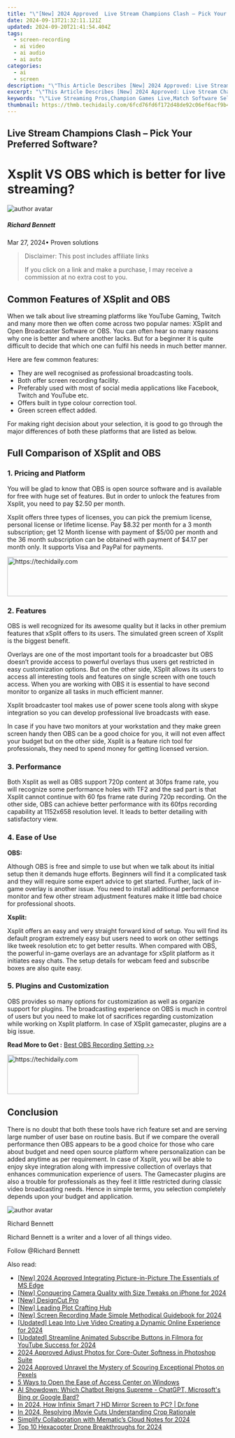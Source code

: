 ```yaml
---
title: "\"[New] 2024 Approved  Live Stream Champions Clash – Pick Your Preferred Software?\""
date: 2024-09-13T21:32:11.121Z
updated: 2024-09-20T21:41:54.404Z
tags: 
  - screen-recording
  - ai video
  - ai audio
  - ai auto
categories: 
  - ai
  - screen
description: "\"This Article Describes [New] 2024 Approved: Live Stream Champions Clash – Pick Your Preferred Software?\""
excerpt: "\"This Article Describes [New] 2024 Approved: Live Stream Champions Clash – Pick Your Preferred Software?\""
keywords: "\"Live Streaming Pros,Champion Games Live,Match Software Selection,Top Streamers' Tools,Real-Time Game Viewing,Best Streaming Platforms,Preferred Broadcast Software\""
thumbnail: https://thmb.techidaily.com/6fcd76fd6f172d48de92c06ef6acf9b4878b2af9216aa863bdd663f250b5d16d.jpg
---
```


## Live Stream Champions Clash – Pick Your Preferred Software?

# Xsplit VS OBS which is better for live streaming?

![author avatar](https://images.wondershare.com/filmora/article-images/richard-bennett.jpg)

##### Richard Bennett

 Mar 27, 2024• Proven solutions

>  Disclaimer: This post includes affiliate links
>
>  If you click on a link and make a purchase, I may receive a commission at no extra cost to you.
>

## Common Features of XSplit and OBS

When we talk about live streaming platforms like YouTube Gaming, Twitch and many more then we often come across two popular names: XSplit and Open Broadcaster Software or OBS. You can often hear so many reasons why one is better and where another lacks. But for a beginner it is quite difficult to decide that which one can fulfil his needs in much better manner.

Here are few common features:

* They are well recognised as professional broadcasting tools.
* Both offer screen recording facility.
* Preferably used with most of social media applications like Facebook, Twitch and YouTube etc.
* Offers built in type colour correction tool.
* Green screen effect added.

For making right decision about your selection, it is good to go through the major differences of both these platforms that are listed as below.

## Full Comparison of XSplit and OBS

### 1\. Pricing and Platform

You will be glad to know that OBS is open source software and is available for free with huge set of features. But in order to unlock the features from Xsplit, you need to pay $2.50 per month.

Xsplit offers three types of licenses, you can pick the premium license, personal license or lifetime license. Pay $8.32 per month for a 3 month subscription; get 12 Month license with payment of $5/00 per month and the 36 month subscription can be obtained with payment of $4.17 per month only. It supports Visa and PayPal for payments.

<!-- affiliate ads begin -->
<a href="https://appsumo.8odi.net/c/5597632/2144273/7443" target="_top" id="2144273">
  <img src="//a.impactradius-go.com/display-ad/7443-2144273" border="0" alt="https://techidaily.com" width="728" height="90"/>
</a>
<img height="0" width="0" src="https://appsumo.8odi.net/i/5597632/2144273/7443" style="position:absolute;visibility:hidden;" border="0" />
<!-- affiliate ads end -->

### 2\. Features

OBS is well recognized for its awesome quality but it lacks in other premium features that xSplit offers to its users. The simulated green screen of Xsplit is the biggest benefit.

Overlays are one of the most important tools for a broadcaster but OBS doesn’t provide access to powerful overlays thus users get restricted in easy customization options. But on the other side, XSplit allows its users to access all interesting tools and features on single screen with one touch access. When you are working with OBS it is essential to have second monitor to organize all tasks in much efficient manner.

Xsplit broadcaster tool makes use of power scene tools along with skype integration so you can develop professional live broadcasts with ease.

In case if you have two monitors at your workstation and they make green screen handy then OBS can be a good choice for you, it will not even affect your budget but on the other side, Xsplit is a feature rich tool for professionals, they need to spend money for getting licensed version.

### 3\. Performance

Both Xsplit as well as OBS support 720p content at 30fps frame rate, you will recognize some performance holes with TF2 and the sad part is that Xsplit cannot continue with 60 fps frame rate during 720p recording. On the other side, OBS can achieve better performance with its 60fps recording capability at 1152x658 resolution level. It leads to better detailing with satisfactory view.

### 4\. Ease of Use

**OBS:**

Although OBS is free and simple to use but when we talk about its initial setup then it demands huge efforts. Beginners will find it a complicated task and they will require some expert advice to get started. Further, lack of in-game overlay is another issue. You need to install additional performance monitor and few other stream adjustment features make it little bad choice for professional shoots.

**Xsplit:**

Xsplit offers an easy and very straight forward kind of setup. You will find its default program extremely easy but users need to work on other settings like tweek resolution etc to get better results. When compared with OBS, the powerful in-game overlays are an advantage for xSplit platform as it initiates easy chats. The setup details for webcam feed and subscribe boxes are also quite easy.

### 5\. Plugins and Customization

OBS provides so many options for customization as well as organize support for plugins. The broadcasting experience on OBS is much in control of users but you need to make lot of sacrifices regarding customization while working on Xsplit platform. In case of XSplit gamecaster, plugins are a big issue.

 **Read More to Get :** [Best OBS Recording Setting >>](https://tools.techidaily.com/wondershare/filmora/download/)

<!-- affiliate ads begin -->
<a href="https://laganoo.pxf.io/c/5597632/1484951/16446" target="_top" id="1484951">
  <img src="//a.impactradius-go.com/display-ad/16446-1484951" border="0" alt="https://techidaily.com" width="300" height="90"/>
</a>
<img height="0" width="0" src="https://laganoo.pxf.io/i/5597632/1484951/16446" style="position:absolute;visibility:hidden;" border="0" />
<!-- affiliate ads end -->

## Conclusion

There is no doubt that both these tools have rich feature set and are serving large number of user base on routine basis. But if we compare the overall performance then OBS appears to be a good choice for those who care about budget and need open source platform where personalization can be added anytime as per requirement. In case of Xsplit, you will be able to enjoy skye integration along with impressive collection of overlays that enhances communication experience of users. The Gamecaster plugins are also a trouble for professionals as they feel it little restricted during classic video broadcasting needs. Hence in simple terms, you selection completely depends upon your budget and application.

![author avatar](https://images.wondershare.com/filmora/article-images/richard-bennett.jpg)

Richard Bennett

Richard Bennett is a writer and a lover of all things video.

Follow @Richard Bennett


<ins class="adsbygoogle"
     style="display:block"
     data-ad-format="autorelaxed"
     data-ad-client="ca-pub-7571918770474297"
     data-ad-slot="1223367746"></ins>



<ins class="adsbygoogle"
     style="display:block"
     data-ad-client="ca-pub-7571918770474297"
     data-ad-slot="8358498916"
     data-ad-format="auto"
     data-full-width-responsive="true"></ins>


<span class="atpl-alsoreadstyle">Also read:</span>
<div><ul>
<li><a href="https://fox-direct.techidaily.com/new-2024-approved-integrating-picture-in-picture-the-essentials-of-ms-edge/"><u>[New] 2024 Approved Integrating Picture-in-Picture The Essentials of MS Edge</u></a></li>
<li><a href="https://fox-direct.techidaily.com/new-conquering-camera-quality-with-size-tweaks-on-iphone-for-2024/"><u>[New] Conquering Camera Quality with Size Tweaks on iPhone for 2024</u></a></li>
<li><a href="https://youtube-docs.techidaily.com/esigncut-pro/"><u>[New] DesignCut Pro</u></a></li>
<li><a href="https://extra-approaches.techidaily.com/new-leading-plot-crafting-hub/"><u>[New] Leading Plot Crafting Hub</u></a></li>
<li><a href="https://visual-screen-recording.techidaily.com/new-screen-recording-made-simple-methodical-guidebook-for-2024/"><u>[New] Screen Recording Made Simple Methodical Guidebook for 2024</u></a></li>
<li><a href="https://fox-direct.techidaily.com/updated-leap-into-live-video-creating-a-dynamic-online-experience-for-2024/"><u>[Updated] Leap Into Live Video Creating a Dynamic Online Experience for 2024</u></a></li>
<li><a href="https://youtube-webster.techidaily.com/ed-streamline-animated-subscribe-buttons-in-filmora-for-youtube-success-for-2024/"><u>[Updated] Streamline Animated Subscribe Buttons in Filmora for YouTube Success for 2024</u></a></li>
<li><a href="https://extra-resources.techidaily.com/2024-approved-adjust-photos-for-core-outer-softness-in-photoshop-suite/"><u>2024 Approved Adjust Photos for Core-Outer Softness in Photoshop Suite</u></a></li>
<li><a href="https://article-knowledge.techidaily.com/2024-approved-unravel-the-mystery-of-scouring-exceptional-photos-on-pexels/"><u>2024 Approved Unravel the Mystery of Scouring Exceptional Photos on Pexels</u></a></li>
<li><a href="https://win11-tips.techidaily.com/5-ways-to-open-the-ease-of-access-center-on-windows/"><u>5 Ways to Open the Ease of Access Center on Windows</u></a></li>
<li><a href="https://tech-revival.techidaily.com/ai-showdown-which-chatbot-reigns-supreme-chatgpt-microsofts-bing-or-google-bard/"><u>AI Showdown: Which Chatbot Reigns Supreme - ChatGPT, Microsoft's Bing or Google Bard?</u></a></li>
<li><a href="https://screen-mirror.techidaily.com/in-2024-how-infinix-smart-7-hd-mirror-screen-to-pc-drfone-by-drfone-android/"><u>In 2024, How Infinix Smart 7 HD Mirror Screen to PC? | Dr.fone</u></a></li>
<li><a href="https://fox-direct.techidaily.com/in-2024-resolving-imovie-cuts-understanding-crop-rationale/"><u>In 2024, Resolving iMovie Cuts Understanding Crop Rationale</u></a></li>
<li><a href="https://fox-direct.techidaily.com/simplify-collaboration-with-mematics-cloud-notes-for-2024/"><u>Simplify Collaboration with Mematic’s Cloud Notes for 2024</u></a></li>
<li><a href="https://fox-direct.techidaily.com/top-10-hexacopter-drone-breakthroughs-for-2024/"><u>Top 10 Hexacopter Drone Breakthroughs for 2024</u></a></li>
</ul></div>


